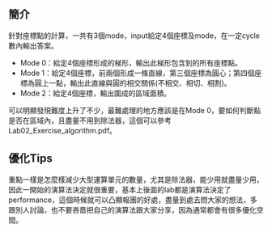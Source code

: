 ## 簡介
針對座標點的計算，一共有3個mode，input給定4個座標及mode，在一定cycle數內輸出答案。
- Mode 0：給定4個座標形成的梯形，輸出此梯形包含到的所有座標點。
- Mode 1：給定4個座標，前兩個形成一條直線，第三個座標為圓心；第四個座標為圓上一點，輸出此直線與圓的相交關係(不相交、相切、相割)。
- Mode 2：給定4個座標，輸出圍成的區域面積。

可以明顯發現難度上升了不少，最難處理的地方應該是在Mode 0，要如何判斷點是否在區域內，且盡量不用到除法器，這個可以參考Lab02_Exercise_algorithm.pdf。

## 優化Tips
重點一樣是怎麼樣減少大型運算單元的數量，尤其是除法器，能少用就盡量少用，因此一開始的演算法決定就很重要，基本上後面的lab都是演算法決定了performance，這個時候就可以凸顯報團的好處，盡量到處去問大家的想法，多跟別人討論，也不要吝嗇把自己的演算法跟大家分享，因為通常都會有很多優化空間。
